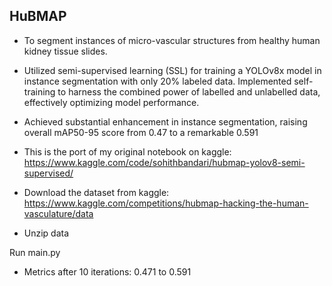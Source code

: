 ## HuBMAP

- To segment instances of micro-vascular structures from healthy human kidney tissue slides.
- Utilized semi-supervised learning (SSL) for training a YOLOv8x model in instance segmentation with only 20% labeled data. Implemented self-training to harness the combined power of labelled and unlabelled data, effectively optimizing model performance.
- Achieved substantial enhancement in instance segmentation, raising overall mAP50-95 score from 0.47 to a remarkable 0.591

- This is the port of my original notebook on kaggle: https://www.kaggle.com/code/sohithbandari/hubmap-yolov8-semi-supervised/

- Download the dataset from kaggle: https://www.kaggle.com/competitions/hubmap-hacking-the-human-vasculature/data
- Unzip data

Run main.py

- Metrics after 10 iterations: 0.471 to 0.591
